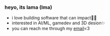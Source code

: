### heyo, its lama (lma)

- i love building software that can impact👩‍💻
- interested in AI/ML, gamedev and 3D desion✨                                            
- you can  reach me through my [email](lamamostlyplays@gmail.com )<3

<!---
lamaplays/lamaplays is a ✨ special ✨ repository because its `README.md` (this file) appears on your GitHub profile.
You can click the Preview link to take a look at your changes.
--->
  
